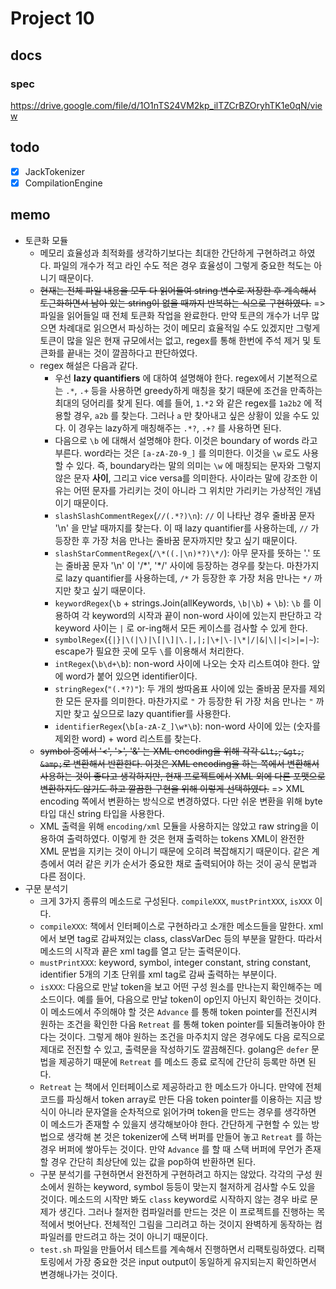# Project 10

## docs

### spec

https://drive.google.com/file/d/1O1nTS24VM2kp_ilTZCrBZOryhTK1e0qN/view

## todo

- [x] JackTokenizer
- [x] CompilationEngine

## memo

- 토큰화 모듈
  - 메모리 효율성과 최적화를 생각하기보다는 최대한 간단하게 구현하려고 하였다. 파일의 개수가 적고 라인 수도 적은 경우 효율성이 그렇게 중요한 척도는 아니기 때문이다.
  - ~~현재는 전체 파일 내용을 모두 다 읽어들여 string 변수로 저장한 후 계속해서 토근화하면서 남아 있는 string이 없을 때까지 반복하는 식으로 구현하였다.~~ => 파일을 읽어들일 때 전체 토큰화 작업을 완료한다. 만약 토큰의 개수가 너무 많으면 차례대로 읽으면서 파싱하는 것이 메모리 효율적일 수도 있겠지만 그렇게 토큰이 많을 일은 현재 규모에서는 없고, regex를 통해 한번에 주석 제거 및 토큰화를 끝내는 것이 깔끔하다고 판단하였다.
  - regex 해설은 다음과 같다.
    - 우선 **lazy quantifiers** 에 대하여 설명해야 한다. regex에서 기본적으로는 `.*`, `.+` 등을 사용하면 greedy하게 매칭을 찾기 때문에 조건을 만족하는 최대의 덩어리를 찾게 된다. 예를 들어, `1.*2` 와 같은 regex를 `1a2b2` 에 적용할 경우, `a2b` 를 찾는다. 그러나 `a` 만 찾아내고 싶은 상황이 있을 수도 있다. 이 경우는 lazy하게 매칭해주는 `.*?`, `.+?` 를 사용하면 된다.
    - 다음으로 `\b` 에 대해서 설명해야 한다. 이것은 boundary of words 라고 부른다. word라는 것은 `[a-zA-Z0-9_]` 를 의미한다. 이것을 `\w` 로도 사용할 수 있다. 즉, boundary라는 말의 의미는 `\w` 에 매칭되는 문자와 그렇지 않은 문자 **사이**, 그리고 vice versa를 의미한다. 사이라는 말에 강조한 이유는 어떤 문자를 가리키는 것이 아니라 그 위치만 가리키는 가상적인 개념이기 때문이다.
    - `slashSlashCommentRegex`(`//(.*?)\n`): `//` 이 나타난 경우 줄바꿈 문자 '\n' 을 만날 때까지를 찾는다. 이 때 lazy quantifier를 사용하는데, `//` 가 등장한 후 가장 처음 만나는 줄바꿈 문자까지만 찾고 싶기 때문이다.
    - `slashStarCommentRegex`(`/\*((.|\n)*?)\*/`): 아무 문자를 뜻하는 '.' 또는 줄바꿈 문자 '\n' 이 '/\*', '\*/' 사이에 등장하는 경우를 찾는다. 마찬가지로 lazy quantifier를 사용하는데, `/*` 가 등장한 후 가장 처음 만나는 `*/` 까지만 찾고 싶기 때문이다.
    - `keywordRegex`(`\b` + strings.Join(allKeywords, `\b|\b`) + `\b`): `\b` 를 이용하여 각 keyword의 시작과 끝이 non-word 사이에 있는지 판단하고 각 keyword 사이는 `|` 로 or-ing해서 모든 케이스를 검사할 수 있게 한다.
    - `symbolRegex`(`{|}|\(|\)|\[|\]|\.|,|;|\+|\-|\*|/|&|\||<|>|=|~`): escape가 필요한 곳에 모두 `\`를 이용해서 처리한다.
    - `intRegex`(`\b\d+\b`): non-word 사이에 나오는 숫자 리스트여야 한다. 앞에 word가 붙어 있으면 identifier이다.
    - `stringRegex`(`"(.*?)"`): 두 개의 쌍따옴표 사이에 있는 줄바꿈 문자를 제외한 모든 문자를 의미한다. 마찬가지로 `"` 가 등장한 뒤 가장 처음 만나는 `"` 까지만 찾고 싶으므로 lazy quantifier를 사용한다.
    - `identifierRegex`(`\b[a-zA-Z_]\w*\b`): non-word 사이에 있는 (숫자를 제외한 word) + word 리스트를 찾는다.
  - ~~symbol 중에서 '<', '>', '&' 는 XML encoding을 위해 각각 `&lt;`, `&gt;`, `&amp;`로 변환해서 반환한다. 이것은 XML encoding을 하는 쪽에서 변환해서 사용하는 것이 좋다고 생각하지만, 현재 프로젝트에서 XML 외에 다른 포맷으로 변환하지도 않기도 하고 깔끔한 구현을 위해 이렇게 선택하였다.~~ => XML encoding 쪽에서 변환하는 방식으로 변경하였다. 다만 쉬운 변환을 위해 byte 타입 대신 string 타입을 사용한다.
  - XML 출력을 위해 `encoding/xml` 모듈을 사용하지는 않았고 raw string을 이용하여 출력하였다. 이렇게 한 것은 현재 출력하는 tokens XML이 완전한 XML 문법을 지키는 것이 아니기 때문에 오히려 복잡해지기 때문이다. 같은 계층에서 여러 같은 키가 순서가 중요한 채로 출력되어야 하는 것이 공식 문법과 다른 점이다.
- 구문 분석기
  - 크게 3가지 종류의 메소드로 구성된다. `compileXXX`, `mustPrintXXX`, `isXXX` 이다.
  - `compileXXX`: 책에서 인터페이스로 구현하라고 소개한 메소드들을 말한다. xml에서 보면 tag로 감싸져있는 class, classVarDec 등의 부분을 말한다. 따라서 메소드의 시작과 끝은 xml tag를 열고 닫는 출력문이다.
  - `mustPrintXXX`: keyword, symbol, integer constant, string constant, identifier 5개의 기초 단위를 xml tag로 감싸 출력하는 부분이다.
  - `isXXX`: 다음으로 만날 token을 보고 어떤 구성 원소를 만나는지 확인해주는 메소드이다. 예를 들어, 다음으로 만날 token이 op인지 아닌지 확인하는 것이다. 이 메소드에서 주의해야 할 것은 `Advance` 를 통해 token pointer를 전진시켜 원하는 조건을 확인한 다음 `Retreat` 를 통해 token pointer를 되돌려놓아야 한다는 것이다. 그렇게 해야 원하는 조건을 마주치지 않은 경우에도 다음 로직으로 제대로 전진할 수 있고, 출력문을 작성하기도 깔끔해진다. golang은 `defer` 문법을 제공하기 때문에 `Retreat` 를 메소드 종료 로직에 간단히 등록만 하면 된다.
  - `Retreat` 는 책에서 인터페이스로 제공하라고 한 메소드가 아니다. 만약에 전체 코드를 파싱해서 token array로 만든 다음 token pointer를 이용하는 지금 방식이 아니라 문자열을 순차적으로 읽어가며 token을 만드는 경우를 생각하면 이 메소드가 존재할 수 있을지 생각해보아야 한다. 간단하게 구현할 수 있는 방법으로 생각해 본 것은 tokenizer에 스택 버퍼를 만들어 놓고 `Retreat` 를 하는 경우 버퍼에 쌓아두는 것이다. 만약 `Advance` 를 할 때 스택 버퍼에 무언가 존재할 경우 간단히 최상단에 있는 값을 pop하여 반환하면 된다.
  - 구분 분석기를 구현하면서 완전하게 구현하려고 하지는 않았다. 각각의 구성 원소에서 원하는 keyword, symbol 등등이 맞는지 철저하게 검사할 수도 있을 것이다. 메소드의 시작만 봐도 `class` keyword로 시작하지 않는 경우 바로 문제가 생긴다. 그러나 철저한 컴파일러를 만드는 것은 이 프로젝트를 진행하는 목적에서 벗어난다. 전체적인 그림을 그리려고 하는 것이지 완벽하게 동작하는 컴파일러를 만드려고 하는 것이 아니기 때문이다.
  - `test.sh` 파일을 만들어서 테스트를 계속해서 진행하면서 리팩토링하였다. 리팩토링에서 가장 중요한 것은 input output이 동일하게 유지되는지 확인하면서 변경해나가는 것이다.
